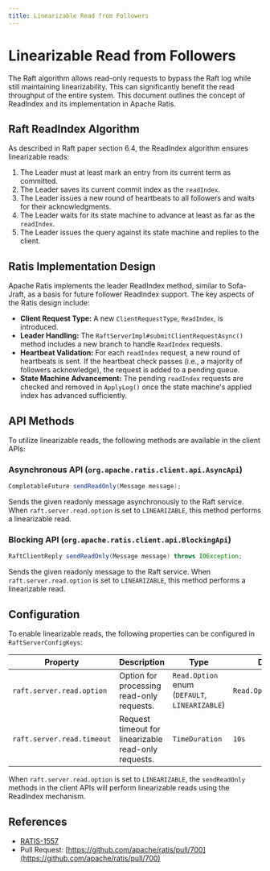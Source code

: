 ```yaml
---
title: Linearizable Read from Followers
---
```


# Linearizable Read from Followers

The Raft algorithm allows read-only requests to bypass the Raft log while still maintaining linearizability. This can significantly benefit the read throughput of the entire system. This document outlines the concept of ReadIndex and its implementation in Apache Ratis.

## Raft ReadIndex Algorithm

As described in Raft paper section 6.4, the ReadIndex algorithm ensures linearizable reads:

1.  The Leader must at least mark an entry from its current term as committed.
2.  The Leader saves its current commit index as the `readIndex`.
3.  The Leader issues a new round of heartbeats to all followers and waits for their acknowledgments.
4.  The Leader waits for its state machine to advance at least as far as the `readIndex`.
5.  The Leader issues the query against its state machine and replies to the client.

## Ratis Implementation Design

Apache Ratis implements the leader ReadIndex method, similar to Sofa-Jraft, as a basis for future follower ReadIndex support. The key aspects of the Ratis design include:

*   **Client Request Type:** A new `ClientRequestType`, `ReadIndex`, is introduced.
*   **Leader Handling:** The `RaftServerImpl#submitClientRequestAsync()` method includes a new branch to handle `ReadIndex` requests.
*   **Heartbeat Validation:** For each `readIndex` request, a new round of heartbeats is sent. If the heartbeat check passes (i.e., a majority of followers acknowledge), the request is added to a pending queue.
*   **State Machine Advancement:** The pending `readIndex` requests are checked and removed in `ApplyLog()` once the state machine's applied index has advanced sufficiently.

## API Methods

To utilize linearizable reads, the following methods are available in the client APIs:

### Asynchronous API (`org.apache.ratis.client.api.AsyncApi`)

```java
CompletableFuture sendReadOnly(Message message);
```

Sends the given readonly message asynchronously to the Raft service. When `raft.server.read.option` is set to `LINEARIZABLE`, this method performs a linearizable read.

### Blocking API (`org.apache.ratis.client.api.BlockingApi`)

```java
RaftClientReply sendReadOnly(Message message) throws IOException;
```

Sends the given readonly message to the Raft service. When `raft.server.read.option` is set to `LINEARIZABLE`, this method performs a linearizable read.

## Configuration

To enable linearizable reads, the following properties can be configured in `RaftServerConfigKeys`:

| Property | Description | Type | Default |
|---|---|---|---|
| `raft.server.read.option` | Option for processing read-only requests. | `Read.Option` enum (`DEFAULT`, `LINEARIZABLE`) | `Read.Option.DEFAULT` |
| `raft.server.read.timeout` | Request timeout for linearizable read-only requests. | `TimeDuration` | `10s` |

When `raft.server.read.option` is set to `LINEARIZABLE`, the `sendReadOnly` methods in the client APIs will perform linearizable reads using the ReadIndex mechanism.

## References

*   [RATIS-1557](https://issues.apache.org/jira/browse/RATIS-1557)
*   Pull Request: [https://github.com/apache/ratis/pull/700](https://github.com/apache/ratis/pull/700)